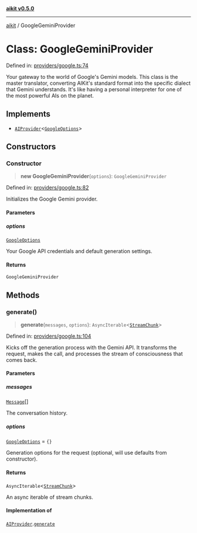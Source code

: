 [**aikit v0.5.0**](../README.md)

---

[aikit](../README.md) / GoogleGeminiProvider

# Class: GoogleGeminiProvider

Defined in: [providers/google.ts:74](https://github.com/chinmaymk/aikit/blob/main/src/providers/google.ts#L74)

Your gateway to the world of Google's Gemini models.
This class is the master translator, converting AIKit's standard format
into the specific dialect that Gemini understands. It's like having a
personal interpreter for one of the most powerful AIs on the planet.

## Implements

- [`AIProvider`](../interfaces/AIProvider.md)\<[`GoogleOptions`](../interfaces/GoogleOptions.md)\>

## Constructors

### Constructor

> **new GoogleGeminiProvider**(`options`): `GoogleGeminiProvider`

Defined in: [providers/google.ts:82](https://github.com/chinmaymk/aikit/blob/main/src/providers/google.ts#L82)

Initializes the Google Gemini provider.

#### Parameters

##### options

[`GoogleOptions`](../interfaces/GoogleOptions.md)

Your Google API credentials and default generation settings.

#### Returns

`GoogleGeminiProvider`

## Methods

### generate()

> **generate**(`messages`, `options`): `AsyncIterable`\<[`StreamChunk`](../interfaces/StreamChunk.md)\>

Defined in: [providers/google.ts:104](https://github.com/chinmaymk/aikit/blob/main/src/providers/google.ts#L104)

Kicks off the generation process with the Gemini API.
It transforms the request, makes the call, and processes the stream of
consciousness that comes back.

#### Parameters

##### messages

[`Message`](../interfaces/Message.md)[]

The conversation history.

##### options

[`GoogleOptions`](../interfaces/GoogleOptions.md) = `{}`

Generation options for the request (optional, will use defaults from constructor).

#### Returns

`AsyncIterable`\<[`StreamChunk`](../interfaces/StreamChunk.md)\>

An async iterable of stream chunks.

#### Implementation of

[`AIProvider`](../interfaces/AIProvider.md).[`generate`](../interfaces/AIProvider.md#generate)
